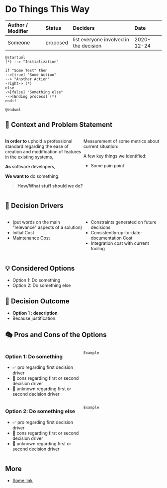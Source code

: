 # Do Things This Way

| Author / Modifier           | Status        | Deciders                                     | Date                      |
| :-------------------------- | :---------    | :---------                                   | :-----------              |
|Someone| proposed | list everyone involved in the decision | 2020-12-24 |

```plantuml
@startuml
(*) --> "Initialization"

if "Some Test" then
-->[true] "Some Action"
--> "Another Action"
-right-> (*)
else
->[false] "Something else"
-->[Ending process] (*)
endif

@enduml
```

## 👀 Context and Problem Statement

<div style="display: flex"><div style="flex: 50%">

**In order to** uphold a professional standard regarding the ease of creation and modification of features in the existing systems,

**As** software developers,

**We want to** do something.

> **How/What stuff should we do?**

</div><div style="flex: 50%">

Measurement of some metrics about current situation:

A few key things we identified:
* Some pain point

</div></div>

## 🚦 Decision Drivers

<div style="display: flex"><div style="flex: 50%">

* (put words on the main "relevance" aspects of a solution)
* Initial Cost
* Maintenance Cost

</div><div style="flex: 50%">

* Constraints generated on future decisions
* Consistently-up-to-date-documentation Cost
* Integration cost with current tooling

</div></div>

## 💡 Considered Options

* Option 1: Do something
* Option 2: Do something else

## 🎯 Decision Outcome
* **Option 1 : description**
* Because justification.

## 🎭 Pros and Cons of the Options

<div style="display: flex"><div style="flex: 50%">

### Option 1: Do something

* ✅ pro regarding first decision driver
* 🚫 cons regarding first or second decision driver
* 🤷 unknown regarding first or second decision driver

</div><div style="flex: 50%">

```
Example
```

</div></div>

<div style="display: flex"><div style="flex: 50%">

### Option 2: Do something else

* ✅ pro regarding first decision driver
* 🚫 cons regarding first or second decision driver
* 🤷 unknown regarding first or second decision driver

</div><div style="flex: 50%">

```
Example
```

</div></div>

## More

* [Some link](some_url)


